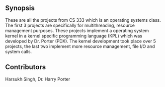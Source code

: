 ## Synopsis

These are all the projects from CS 333 which is an operating systems class. The first 3 projects are specifically for multithreading, resource management purposes. These projects implement a operating system kernel in a kernel specific programming language (KPL) which was developed by Dr. Porter (PDX). The kernel development took place over 5 projects, the last two implement more resource management, file I/O and system calls.



## Contributors

Harsukh Singh, Dr. Harry Porter

